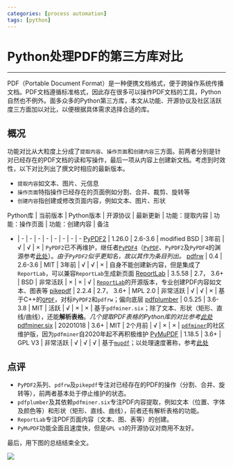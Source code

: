 ```yaml
---
categories: [process automation]
tags: [python]
---
```


# Python处理PDF的第三方库对比


---

PDF（Portable Document Format）是一种便携文档格式，便于跨操作系统传播文档。PDF文档遵循标准格式，因此存在很多可以操作PDF文档的工具，Python自然也不例外。面多众多的Python第三方库，本文从功能、开源协议及社区活跃度三方面加以对比，以便根据具体需求选择合适的库。

## 概况

功能对比从大粒度上分成了`提取内容`、`操作页面`和`创建内容`三方面。前两者分别是针对已经存在的PDF文档的读和写操作，最后一项从内容上创建新文档。考虑到时效性，以下对比列出了撰文时相应的最新版本。

- `提取内容`如文本、图片、元信息
- `操作页面`特指操作已经存在的页面例如分割、合并、裁剪、旋转等
- `创建内容`指创建或修改页面内容，例如文本、图片、形状


Python库 | 当前版本 | Python版本 | 开源协议 | 最新更新 | 功能：提取内容 | 功能：操作页面 | 功能：创建内容 | 备注
- | - | - | - | - | - | - | - | -
[PyPDF2](https://github.com/mstamy2/PyPDF2) | 1.26.0 | 2.6-3.6 | modified BSD | 3年前 | √ | √ | × | `PyPDF2`已不再维护，继任者[`PyPDF4`](https://github.com/claird/PyPDF4)（[`PyPDF`](https://github.com/mfenniak/pyPdf)、`PyPDF2`及`PyPDF4`的渊源参考[此处](https://realpython.com/pdf-python/)）。*由于`PyPDF2`似乎更知名，故以其作为条目列出。*
[pdfrw](https://github.com/pmaupin/pdfrw) | 0.4 | 2.6-3.6 | MIT | 3年前 | √ | √ | × | 自身不能创建新内容，但是集成了`ReportLab`，可以兼容`ReportLab`生成新页面
[ReportLab](https://www.reportlab.com/opensource/) | 3.5.58 | 2.7， 3.6+ | BSD | 非常活跃 | × | × | √ | [`ReportLab`](https://www.reportlab.com/)的开源版本，专业创建PDF内容如文本、图表等
[pikepdf](https://github.com/pikepdf/pikepdf) | 2.2.4 | 2.7， 3.6+ | MPL 2.0 | 非常活跃 | √ | √ | × | 基于C++的[`QPDF`](https://github.com/qpdf/qpdf)，对标`PyPDF2`和`pdfrw`；偏向底层
[pdfplumber](https://github.com/jsvine/pdfplumber) | 0.5.25 | 3.6-3.8 | MIT | 活跃 | √ | × | × | 基于`pdfminer.six`；除了文本、形状（矩形、直线/曲线），还能**解析表格**。*几个提取PDF表格的Python库的对比参考[此处](https://github.com/atlanhq/camelot/wiki/Comparison-with-other-PDF-Table-Extraction-libraries-and-tools#pdf-table-extract)*
[pdfminer.six](https://github.com/pdfminer/pdfminer.six) | 20201018 | 3.6+ | MIT | 2个月前 | √ | × | × | [`pdfminer`](https://github.com/euske/pdfminer/)的社区维护版，因为`pdfminer`自2020年起不再积极维护
[PyMuPDF](https://github.com/pymupdf/PyMuPDF) | 1.18.5 | 3.6+ | GPL V3 | 非常活跃 | √ | √ | √ | 基于[`mupdf`](https://mupdf.com/)；以处理速度著称，参考[此处](https://pymupdf.readthedocs.io/en/latest/app1.html)

## 点评

- `PyPDF2`系列、`pdfrw`及`pikepdf`专注对已经存在的PDF的操作（分割、合并、旋转等），前两者基本处于停止维护的状态。
- `pdfplumber`及其依赖`pdfminer.six`专注PDF内容提取，例如文本（位置、字体及颜色等）和形状（矩形、直线、曲线），前者还有解析表格的功能。
- `ReportLab`专注PDF页面内容（文本、图、表等）的创建。
- `PyMuPDF`功能全面且速度快，但是`GPL v3`的开源协议对商用不友好。


最后，用下图的总结结束全文。

![](images/2021-01-02-01.png)